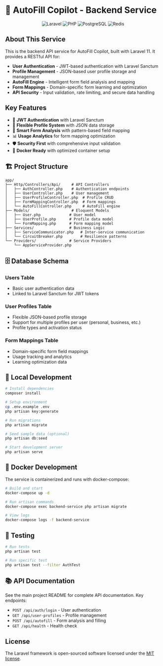 # 🚀 AutoFill Copilot - Backend Service

<p align="center">
<img src="https://img.shields.io/badge/Laravel-11.x-FF2D20?logo=laravel" alt="Laravel">
<img src="https://img.shields.io/badge/PHP-8.4-777BB4?logo=php" alt="PHP">
<img src="https://img.shields.io/badge/PostgreSQL-15-4169E1?logo=postgresql" alt="PostgreSQL">
<img src="https://img.shields.io/badge/Redis-7-DC382D?logo=redis" alt="Redis">
</p>

## About This Service

This is the backend API service for AutoFill Copilot, built with Laravel 11. It provides a RESTful API for:

-   **User Authentication** - JWT-based authentication with Laravel Sanctum
-   **Profile Management** - JSON-based user profile storage and management
-   **AutoFill Engine** - Intelligent form field analysis and mapping
-   **Form Mappings** - Domain-specific form learning and optimization
-   **API Security** - Input validation, rate limiting, and secure data handling

## Key Features

-   🔐 **JWT Authentication** with Laravel Sanctum
-   👤 **Flexible Profile System** with JSON data storage
-   🧠 **Smart Form Analysis** with pattern-based field mapping
-   📊 **Usage Analytics** for form mapping optimization
-   🛡️ **Security First** with comprehensive input validation
-   🚀 **Docker Ready** with optimized container setup

## 🏗️ Project Structure

```
app/
├── Http/Controllers/Api/     # API Controllers
│   ├── AuthController.php    # Authentication endpoints
│   ├── UserController.php    # User management
│   ├── UserProfileController.php  # Profile CRUD
│   ├── FormMappingController.php  # Form mappings
│   └── AutoFillController.php     # AutoFill engine
├── Models/                   # Eloquent Models
│   ├── User.php             # User model
│   ├── UserProfile.php      # Profile data model
│   └── FormMapping.php      # Form mapping model
├── Services/                # Business Logic
│   ├── ServiceCommunicator.php   # Inter-service communication
│   └── CircuitBreaker.php        # Resilience patterns
└── Providers/               # Service Providers
    └── AppServiceProvider.php
```

## 🗄️ Database Schema

### Users Table

-   Basic user authentication data
-   Linked to Laravel Sanctum for JWT tokens

### User Profiles Table

-   Flexible JSON-based profile storage
-   Support for multiple profiles per user (personal, business, etc.)
-   Profile types and activation status

### Form Mappings Table

-   Domain-specific form field mappings
-   Usage tracking and analytics
-   Learning optimization data

## 🚀 Local Development

```bash
# Install dependencies
composer install

# Setup environment
cp .env.example .env
php artisan key:generate

# Run migrations
php artisan migrate

# Seed sample data (optional)
php artisan db:seed

# Start development server
php artisan serve
```

## 🐳 Docker Development

The service is containerized and runs with docker-compose:

```bash
# Build and start
docker-compose up -d

# Run artisan commands
docker-compose exec backend-service php artisan migrate

# View logs
docker-compose logs -f backend-service
```

## 🧪 Testing

```bash
# Run tests
php artisan test

# Run specific test
php artisan test --filter AuthTest
```

## 📚 API Documentation

See the main project README for complete API documentation. Key endpoints:

-   `POST /api/auth/login` - User authentication
-   `GET /api/user-profiles` - Profile management
-   `POST /api/autofill` - Form analysis and filling
-   `GET /api/health` - Health check

## License

The Laravel framework is open-sourced software licensed under the [MIT license](https://opensource.org/licenses/MIT).
